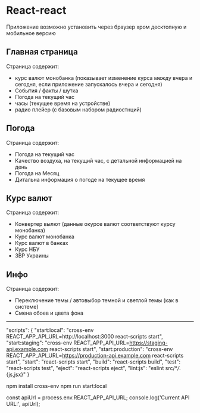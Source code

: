# React-react

Приложение возможно установить через браузер хром десктопную и мобильное версию

## Главная страница

Страница содержит:

- курс валют монобанка (показывает изменение курса между вчера и сегодня, если приложение запускалось вчера и сегодня)
- События / факты / шутка
- Погода на текущий час
- часы (текущее время на устройстве)
- радио плейер (с базовым набором радиостнций)

## Погода

Страница содержит:

- Погода на текущий час
- Качество воздуха, на текущий час, с детальной информацией на день
- Погода на Месяц
- Дитальна информация о погоде на текущее время

## Курс валют

Страница содержит:

- Конвертер вылют (данные окурсе валют соответствуют курсу монобанка)
- Курс валют монобанка
- Курс валют в банках
- Курс НБУ
- ЗВР Украины

## Инфо

Страница содержит:

- Переключение темы / автовыбор темной и светлой темы (как в системе)
- Смена обоев и цвета фона

---

"scripts": { "start:local": "cross-env REACT_APP_API_URL=http://localhost:3000 react-scripts start", "start:staging":
"cross-env REACT_APP_API_URL=https://staging-api.example.com react-scripts start", "start:production": "cross-env
REACT_APP_API_URL=https://production-api.example.com react-scripts start", "start": "react-scripts start", "build":
"react-scripts build", "test": "react-scripts test", "eject": "react-scripts eject", "lint:js": "eslint
src/\*_/_.{js,jsx}" }

npm install cross-env npm run start:local

const apiUrl = process.env.REACT_APP_API_URL; console.log('Current API URL:', apiUrl);
